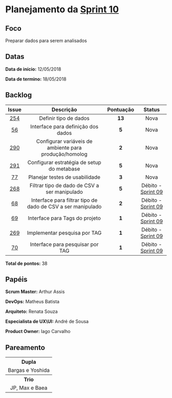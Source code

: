 # Planejamento da [Sprint 10](https://github.com/fga-gpp-mds/2018.1-Grupo3/milestone/12)

## Foco
Preparar dados para serem analisados

## Datas
<b>Data de início:</b> 12/05/2018

<b>Data de termino:</b> 18/05/2018

## Backlog

<table style="text-align:center" class="responsive-table highlight bordered">
  <thead>
    <tr>
      <th>Issue</th>
      <th>Descrição</th>
      <th>Pontuação</th>
      <th>Status</th>
    </tr>
  </thead>
  <tbody>
    <tr>
      <td>
        <a href="https://github.com/fga-gpp-mds/2018.1-TropicalHazards-BI/issues/254">254</a>
      </td>
      <td>Definir tipo de dados</td>
      <td><b>13</b></td>
      <td>Nova</td>
    </tr>
    <tr>
      <td>
        <a href="https://github.com/fga-gpp-mds/2018.1-TropicalHazards-BI-FrontEnd/issues/56">56</a>
      </td>
      <td>Interface para definição dos dados</td>
      <td><b>5</b></td>
      <td>Nova</td>
    </tr>
    <tr>
      <td>
        <a href="https://github.com/fga-gpp-mds/2018.1-TropicalHazards-BI/issues/290">290</a>
      </td>
      <td>Configurar variáveis de ambiente para produção/homolog</td>
      <td><b>2</b></td>
      <td>Nova</td>
    </tr>
    <tr>
      <td>
        <a href="https://github.com/fga-gpp-mds/2018.1-TropicalHazards-BI/issues/291">291</a>
      </td>
      <td>Configurar estratégia de setup do metabase</td>
      <td><b>5</b></td>
      <td>Nova</td>
    </tr>
    <tr>
      <td>
        <a href="https://github.com/fga-gpp-mds/2018.1-TropicalHazards-BI-FrontEnd/issues/77">77</a>
      </td>
      <td>Planejar testes de usabilidade</td>
      <td><b>3</b></td>
      <td>Nova</td>
    </tr>
    <tr>
      <td>
        <a href="https://github.com/fga-gpp-mds/2018.1-TropicalHazards-BI/issues/268">268</a>
      </td>
      <td>Filtrar tipo de dado de CSV a ser manipulado</td>
      <td><b>5</b></td>
      <td class="tdDebito">Débito - <a href="https://fga-gpp-mds.github.io/2018.1-TropicalHazards-BI/metodology/sprints/sprint_09/sprint_09_review">Sprint 09</a> </td>      
    </tr>
    <tr>
      <td>
        <a href="https://github.com/fga-gpp-mds/2018.1-TropicalHazards-BI-FrontEnd/issues/68">68</a>
      </td>
      <td>Interface para filtrar tipo de dado de CSV a ser manipulado</td>
      <td><b>2</b></td>
      <td class="tdDebito">Débito - <a href="https://fga-gpp-mds.github.io/2018.1-TropicalHazards-BI/metodology/sprints/sprint_09/sprint_09_review">Sprint 09</a> </td>      
    </tr>
    <tr>
      <td>
        <a href="https://github.com/fga-gpp-mds/2018.1-TropicalHazards-BI-FrontEnd/issues/69">69</a>
      </td>
      <td>Interface para Tags do projeto</td>
      <td><b>1</b></td>
      <td class="tdDebito">Débito - <a href="https://fga-gpp-mds.github.io/2018.1-TropicalHazards-BI/metodology/sprints/sprint_09/sprint_09_review">Sprint 09</a> </td>      
    </tr>
    <tr>
      <td>
        <a href="https://github.com/fga-gpp-mds/2018.1-TropicalHazards-BI/issues/269">269</a>
      </td>
      <td>Implementar pesquisa por TAG</td>
      <td><b>1</b></td>
      <td class="tdDebito">Débito - <a href="https://fga-gpp-mds.github.io/2018.1-TropicalHazards-BI/metodology/sprints/sprint_09/sprint_09_review">Sprint 09</a> </td>      
    </tr>
    <tr>
      <td>
        <a href="https://github.com/fga-gpp-mds/2018.1-TropicalHazards-BI-FrontEnd/issues/70">70</a>
      </td>
      <td>Interface para pesquisar por TAG</td>
      <td><b>1</b></td>
      <td class="tdDebito">Débito - <a href="https://fga-gpp-mds.github.io/2018.1-TropicalHazards-BI/metodology/sprints/sprint_09/sprint_09_review">Sprint 09</a> </td>      
    </tr>
  </tbody>
</table>

<b>Total de pontos:</b> 38

## Papéis
<b>Scrum Master:</b> Arthur Assis

<b>DevOps:</b> Matheus Batista

<b>Arquiteto:</b> Renata Souza

<b>Especialista de UX\UI:</b> André de Sousa

<b>Product Owner:</b> Iago Carvalho

## Pareamento
<table style="text-align: center" class="responsive-table highlight bordered">
  <tr>
      <th>Dupla</th>
  </tr>
  <tr>
      <td>Bargas e Yoshida</td>
  </tr>
  <tr>
      <th>Trio</th>
  </tr>
  <tr>
      <td>JP, Max e Baea</td>
  </tr>
</table>

